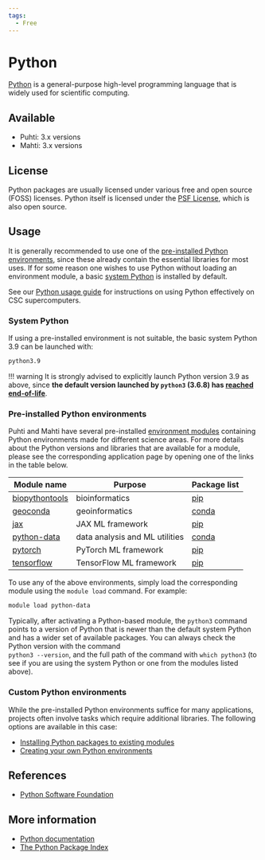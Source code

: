 ```yaml
---
tags:
  - Free
---
```


# Python

[Python](https://www.python.org/) is a general-purpose high-level
programming language that is widely used for scientific computing.

## Available

* Puhti: 3.x versions
* Mahti: 3.x versions

## License

Python packages are usually licensed under various free and open source (FOSS)
licenses. Python itself is licensed under the
[PSF License](https://docs.python.org/3/license.html), which is also open source.

## Usage

It is generally recommended to use one of the
[pre-installed Python environments](python.md#pre-installed-python-environments),
since these already contain the essential libraries for most uses.
If for some reason one wishes to use Python without loading an environment
module, a
basic
[system Python](python.md#system-python)
is installed by default.

See our
[Python usage guide](../support/tutorials/python-usage-guide.md)
for instructions on using Python effectively on CSC supercomputers.

### System Python

If using a pre-installed environment is not suitable,
the basic system Python 3.9 can be launched with:

```bash
python3.9
```

!!! warning
	It is strongly advised to explicitly launch Python version 3.9 as
	above, since **the default version launched by `python3` (3.6.8) has
	[reached end-of-life](https://devguide.python.org/versions/)**.

### Pre-installed Python environments

Puhti and Mahti have several pre-installed
[environment modules](../computing/modules.md) containing
Python environments made for different science areas.
For more details about the Python versions and libraries that are available
for a module, please see the corresponding application page by opening
one of the links in the table below.

| Module name | Purpose | Package list |
|-|-|-|
| [biopythontools](biopython.md) | bioinformatics | [pip](https://a3s.fi/python-pkg-lists/biopythontools_3.10.6.txt) |
| [geoconda](geoconda.md) | geoinformatics | [conda](https://a3s.fi/python-pkg-lists/geoconda_3.10.9.yml) |
| [jax](jax.md) | JAX ML framework | [pip](https://a3s.fi/python-pkg-lists/jax0.4.23_python3.9_cuda12.2_csc_fix1.txt) |
| [python-data](python-data.md) | data analysis and ML utilities | [conda](https://a3s.fi/python-pkg-lists/python-data-2023-11.yaml) |
| [pytorch](pytorch.md) | PyTorch ML framework | [pip](https://a3s.fi/python-pkg-lists/pytorch_2.2.1_csc_fix2.txt) |
| [tensorflow](tensorflow.md) | TensorFlow ML framework | [pip](https://a3s.fi/python-pkg-lists/tensorflow_2.15.0_rocky3.txt) |

To use any of the above environments, simply load the corresponding module
using the `module load` command.
For example:

```bash
module load python-data
```

Typically, after activating a Python-based module, the `python3` command points
to a version of Python that is newer than the default system Python and has a
wider set of available packages. You can always check the Python version
with the command  
`python3 --version`, and the full path of the command with
`which python3` (to see if you are using the system Python or one from the
modules listed above).

### Custom Python environments

While the pre-installed Python environments suffice for many applications,
projects often involve tasks which require additional libraries.
The following options are available in this case:

* [Installing Python packages to existing modules](../support/tutorials/python-usage-guide.md#installing-python-packages-to-existing-modules)
* [Creating your own Python environments](../support/tutorials/python-usage-guide.md#creating-your-own-python-environments)

## References

* [Python Software Foundation](https://www.python.org/psf-landing/)

## More information

* [Python documentation](https://docs.python.org/3/)
* [The Python Package Index](https://pypi.org/)
